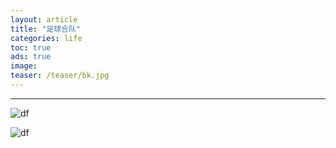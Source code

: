 ```yaml
---
layout: article
title: "足球合队"
categories: life
toc: true
ads: true
image:
teaser: /teaser/bk.jpg
---
```


---



![df](https://github.com/storage201602/storage201602/blob/master/myhome2016/_posts/life/2016-10-16-20161016184736life.md/IMG_20161016_114351.jpg?raw=true)

![df](https://github.com/storage201602/storage201602/blob/master/myhome2016/_posts/life/2016-10-16-20161016184736life.md/IMG_20161016_114328.jpg?raw=true)

